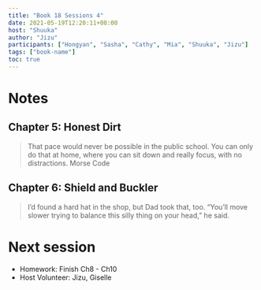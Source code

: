 ```yaml
---
title: "Book 18 Sessions 4"
date: 2021-05-19T12:20:11+08:00
host: "Shuuka"
author: "Jizu"
participants: ["Hongyan", "Sasha", "Cathy", "Mia", "Shuuka", "Jizu"]
tags: ["book-name"]
toc: true
---
```


# Notes

## Chapter 5: Honest Dirt

> That pace would never be possible in the public school. You can only do that at home, where you can sit down and really focus, with no distractions.
> Morse Code

## Chapter 6: Shield and Buckler

> I’d found a hard hat in the shop, but Dad took that, too. “You’ll move slower trying to balance this silly thing on your head,” he said.


# Next session

- Homework: Finish Ch8 - Ch10
- Host Volunteer: Jizu, Giselle

